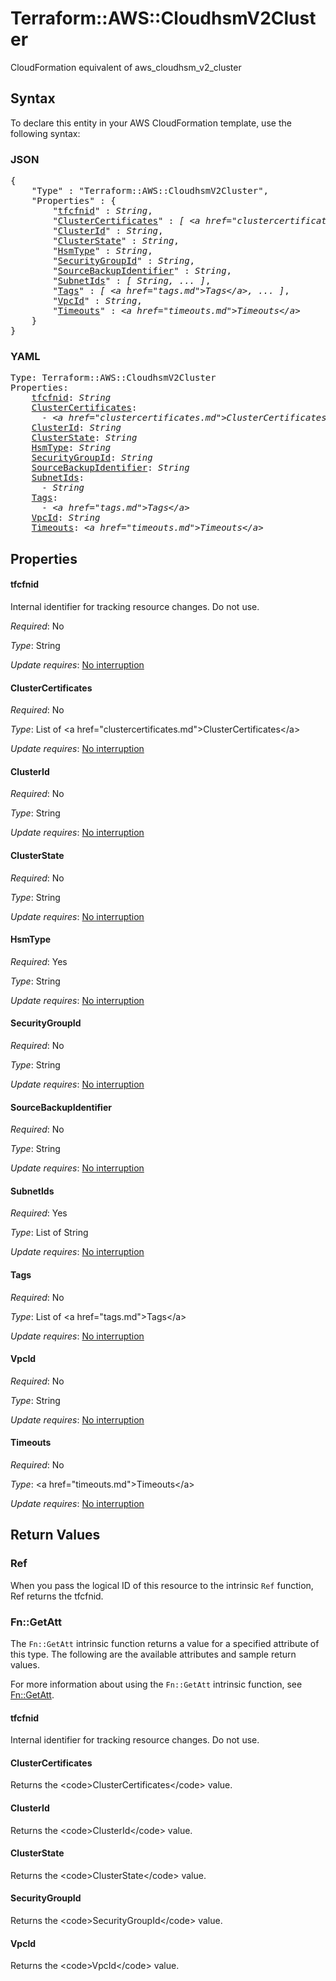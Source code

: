# Terraform::AWS::CloudhsmV2Cluster

CloudFormation equivalent of aws_cloudhsm_v2_cluster

## Syntax

To declare this entity in your AWS CloudFormation template, use the following syntax:

### JSON

<pre>
{
    "Type" : "Terraform::AWS::CloudhsmV2Cluster",
    "Properties" : {
        "<a href="#tfcfnid" title="tfcfnid">tfcfnid</a>" : <i>String</i>,
        "<a href="#clustercertificates" title="ClusterCertificates">ClusterCertificates</a>" : <i>[ &lt;a href=&#34;clustercertificates.md&#34;&gt;ClusterCertificates&lt;/a&gt;, ... ]</i>,
        "<a href="#clusterid" title="ClusterId">ClusterId</a>" : <i>String</i>,
        "<a href="#clusterstate" title="ClusterState">ClusterState</a>" : <i>String</i>,
        "<a href="#hsmtype" title="HsmType">HsmType</a>" : <i>String</i>,
        "<a href="#securitygroupid" title="SecurityGroupId">SecurityGroupId</a>" : <i>String</i>,
        "<a href="#sourcebackupidentifier" title="SourceBackupIdentifier">SourceBackupIdentifier</a>" : <i>String</i>,
        "<a href="#subnetids" title="SubnetIds">SubnetIds</a>" : <i>[ String, ... ]</i>,
        "<a href="#tags" title="Tags">Tags</a>" : <i>[ &lt;a href=&#34;tags.md&#34;&gt;Tags&lt;/a&gt;, ... ]</i>,
        "<a href="#vpcid" title="VpcId">VpcId</a>" : <i>String</i>,
        "<a href="#timeouts" title="Timeouts">Timeouts</a>" : <i>&lt;a href=&#34;timeouts.md&#34;&gt;Timeouts&lt;/a&gt;</i>
    }
}
</pre>

### YAML

<pre>
Type: Terraform::AWS::CloudhsmV2Cluster
Properties:
    <a href="#tfcfnid" title="tfcfnid">tfcfnid</a>: <i>String</i>
    <a href="#clustercertificates" title="ClusterCertificates">ClusterCertificates</a>: <i>
      - &lt;a href=&#34;clustercertificates.md&#34;&gt;ClusterCertificates&lt;/a&gt;</i>
    <a href="#clusterid" title="ClusterId">ClusterId</a>: <i>String</i>
    <a href="#clusterstate" title="ClusterState">ClusterState</a>: <i>String</i>
    <a href="#hsmtype" title="HsmType">HsmType</a>: <i>String</i>
    <a href="#securitygroupid" title="SecurityGroupId">SecurityGroupId</a>: <i>String</i>
    <a href="#sourcebackupidentifier" title="SourceBackupIdentifier">SourceBackupIdentifier</a>: <i>String</i>
    <a href="#subnetids" title="SubnetIds">SubnetIds</a>: <i>
      - String</i>
    <a href="#tags" title="Tags">Tags</a>: <i>
      - &lt;a href=&#34;tags.md&#34;&gt;Tags&lt;/a&gt;</i>
    <a href="#vpcid" title="VpcId">VpcId</a>: <i>String</i>
    <a href="#timeouts" title="Timeouts">Timeouts</a>: <i>&lt;a href=&#34;timeouts.md&#34;&gt;Timeouts&lt;/a&gt;</i>
</pre>

## Properties

#### tfcfnid

Internal identifier for tracking resource changes. Do not use.

_Required_: No

_Type_: String

_Update requires_: [No interruption](https://docs.aws.amazon.com/AWSCloudFormation/latest/UserGuide/using-cfn-updating-stacks-update-behaviors.html#update-no-interrupt)

#### ClusterCertificates

_Required_: No

_Type_: List of &lt;a href=&#34;clustercertificates.md&#34;&gt;ClusterCertificates&lt;/a&gt;

_Update requires_: [No interruption](https://docs.aws.amazon.com/AWSCloudFormation/latest/UserGuide/using-cfn-updating-stacks-update-behaviors.html#update-no-interrupt)

#### ClusterId

_Required_: No

_Type_: String

_Update requires_: [No interruption](https://docs.aws.amazon.com/AWSCloudFormation/latest/UserGuide/using-cfn-updating-stacks-update-behaviors.html#update-no-interrupt)

#### ClusterState

_Required_: No

_Type_: String

_Update requires_: [No interruption](https://docs.aws.amazon.com/AWSCloudFormation/latest/UserGuide/using-cfn-updating-stacks-update-behaviors.html#update-no-interrupt)

#### HsmType

_Required_: Yes

_Type_: String

_Update requires_: [No interruption](https://docs.aws.amazon.com/AWSCloudFormation/latest/UserGuide/using-cfn-updating-stacks-update-behaviors.html#update-no-interrupt)

#### SecurityGroupId

_Required_: No

_Type_: String

_Update requires_: [No interruption](https://docs.aws.amazon.com/AWSCloudFormation/latest/UserGuide/using-cfn-updating-stacks-update-behaviors.html#update-no-interrupt)

#### SourceBackupIdentifier

_Required_: No

_Type_: String

_Update requires_: [No interruption](https://docs.aws.amazon.com/AWSCloudFormation/latest/UserGuide/using-cfn-updating-stacks-update-behaviors.html#update-no-interrupt)

#### SubnetIds

_Required_: Yes

_Type_: List of String

_Update requires_: [No interruption](https://docs.aws.amazon.com/AWSCloudFormation/latest/UserGuide/using-cfn-updating-stacks-update-behaviors.html#update-no-interrupt)

#### Tags

_Required_: No

_Type_: List of &lt;a href=&#34;tags.md&#34;&gt;Tags&lt;/a&gt;

_Update requires_: [No interruption](https://docs.aws.amazon.com/AWSCloudFormation/latest/UserGuide/using-cfn-updating-stacks-update-behaviors.html#update-no-interrupt)

#### VpcId

_Required_: No

_Type_: String

_Update requires_: [No interruption](https://docs.aws.amazon.com/AWSCloudFormation/latest/UserGuide/using-cfn-updating-stacks-update-behaviors.html#update-no-interrupt)

#### Timeouts

_Required_: No

_Type_: &lt;a href=&#34;timeouts.md&#34;&gt;Timeouts&lt;/a&gt;

_Update requires_: [No interruption](https://docs.aws.amazon.com/AWSCloudFormation/latest/UserGuide/using-cfn-updating-stacks-update-behaviors.html#update-no-interrupt)

## Return Values

### Ref

When you pass the logical ID of this resource to the intrinsic `Ref` function, Ref returns the tfcfnid.

### Fn::GetAtt

The `Fn::GetAtt` intrinsic function returns a value for a specified attribute of this type. The following are the available attributes and sample return values.

For more information about using the `Fn::GetAtt` intrinsic function, see [Fn::GetAtt](https://docs.aws.amazon.com/AWSCloudFormation/latest/UserGuide/intrinsic-function-reference-getatt.html).

#### tfcfnid

Internal identifier for tracking resource changes. Do not use.

#### ClusterCertificates

Returns the &lt;code&gt;ClusterCertificates&lt;/code&gt; value.

#### ClusterId

Returns the &lt;code&gt;ClusterId&lt;/code&gt; value.

#### ClusterState

Returns the &lt;code&gt;ClusterState&lt;/code&gt; value.

#### SecurityGroupId

Returns the &lt;code&gt;SecurityGroupId&lt;/code&gt; value.

#### VpcId

Returns the &lt;code&gt;VpcId&lt;/code&gt; value.

